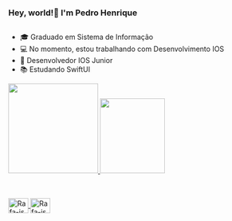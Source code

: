 ### Hey, world!👋  I'm Pedro Henrique  
##





- 🎓 Graduado em Sistema de Informação
- 💻 No momento, estou trabalhando com Desenvolvimento IOS 
- 🏅 Desenvolvedor IOS Junior
- 📚 Estudando SwiftUI


<div>
  <a href="https://github.com/let-pedro">
  <img height="180em" src="https://github-readme-stats.vercel.app/api?username=let-pedro&show_icons=true&theme=dracula&include_all_commits=true&cont_private=true"/>  <img height="150em" width="130em" src="https://github-readme-stats.vercel.app/api/top-langs/?username=let-pedro&layout=compact&langs_count=16&theme=dracula"/>
</div>
  
## 
  
 <div style="display: inline_block"><br>
   <img align="center" alt="Rafa-js" height="30" width="40" src="https://cdn.jsdelivr.net/gh/devicons/devicon/icons/swift/swift-original.svg"/>
   <img align="center" alt="Rafa-js" height="30" width="40" src="https://cdn.jsdelivr.net/gh/devicons/devicon/icons/firebase/firebase-plain-wordmark.svg"/>
 </div>  
                                                                 
                                                            
                                                                 
